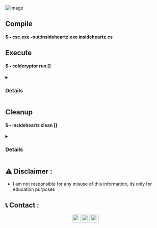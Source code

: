 ![image](https://user-images.githubusercontent.com/75253629/198406644-f75ec147-0e46-4326-a999-06a052f0721e.png)

## Compile
<strong><h4>$~ csc.exe -out:insideheartz.exe insideheartz.cs</h4></strong>

## Execute
<strong><h4>$~ coldcryptor run []</h4></strong>

<details> <summary><strong><h3>Details</h3></strong></summary> 
  
- This will create three directories (one, two, three) and populate each with 50 .txt files.
  
- If a file called "data" is detected in the current directory, then its contents will be used to populate the generated files.
  
- Alternatively, if a directory is supplied, then it (and the files inside) will be used instead of the three directories + generated files.
  
- The list of files is then randomized and each file is encrypted and saved as the provided extension. 
  
- Finally, it writes a key and file association to HKCU. The association sets the extension to launch calc. However, no registry changes will happen if:
1. the current directory is UNC path
2. a directory is supplied and it is a UNC path
</details>

## Cleanup
<strong><h4>$~ insideheartz clean []</h4></strong>

<details> <summary><strong><h3>Details</h3></strong></summary>
  
  - This will delete the three directories/provided directory and all registry keys (same UNC restrictions apply).

</details>

## ⚠️ Disclaimer :
- I am not responsible for any misuse of this information, its only for education purposes 

## 📞 Contact :
<p align="center">
<a href="https://instagram.com/smadi0x01" target="blank"><img align="center" src="https://cdn.jsdelivr.net/npm/simple-icons@3.0.1/icons/instagram.svg" alt="smadi" height="25" width="25" /></a>
<a href="https://linkedin.com/in/saud-smadi" target="blank"><img align="center" src="https://cdn.jsdelivr.net/npm/simple-icons@3.0.1/icons/linkedin.svg" alt="smadi" height="25" width="25" /></a>
<a href="https://t.me/rootsmadi" target="blank"><img align="center" src="https://cdn.jsdelivr.net/npm/simple-icons@3.0.1/icons/telegram.svg" alt="smadi" height="25" width="25" /></a>
</p>
